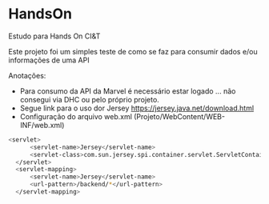 # HandsOn
Estudo para Hands On CI&amp;T

Este projeto foi um simples teste de como se faz para consumir dados e/ou informações de uma API

Anotações:
 - Para consumo da API da Marvel é necessário estar logado ... não consegui via DHC ou pelo próprio projeto.
 - Segue link para o uso dor Jersey https://jersey.java.net/download.html
 - Configuração do arquivo web.xml (Projeto/WebContent/WEB-INF/web.xml)
 
```sh
<servlet>
      <servlet-name>Jersey</servlet-name>
      <servlet-class>com.sun.jersey.spi.container.servlet.ServletContainer</servlet-class>
  </servlet>
  <servlet-mapping>
      <servlet-name>Jersey</servlet-name>
      <url-pattern>/backend/*</url-pattern>
  </servlet-mapping>
```

